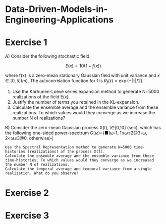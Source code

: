 # Data-Driven-Models-in-Engineering-Applications


# Exercise 1

A) Consider the following stochastic field: 

$$
E(x)=10(1+f(x))
$$

where f(x) is a zero-mean stationary Gaussian field with unit variance and $x \in[0,5](m)$. The autocorrelation function for f is $R_{f}(\tau)=\exp (-|\tau| / 2)$.

1. Use the Karhunen-Loeve series expansion method to generate N=5000 realizations of the field E(x). 
2. Justify the number of terms you retained in the KL-expansion.
3. Calculate the ensemble average and the ensemble variance from these realizations. To which values would they converge as we increase the number N of realizations?

B) Consider the zero-mean Gaussian process X(t), t∈[0,10] (sec),  which has the following one-sided power-spectrum
G(ω)={■(ω-1,    1≤ω≤2@3-ω,    2<ω≤3@0,             otherwise)┤    

	Use the Spectral Representation method to generate N=5000 time-histories (realizations) of the process X(t).
	Calculate the ensemble average and the ensemble variance from these time-histories. To which values would they converge as we increased the number N of realizations.
	Calculate the temporal average and temporal variance from a single realization. What do you observe?




# Exercise 2



# Exercise 3
